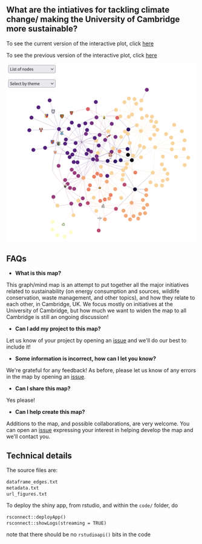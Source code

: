 ## What are the intiatives for tackling climate change/ making the University of Cambridge more sustainable?

<!--- ![graph of initiatives for sustainibility and climate action at the university of cambridge](figures/Cambridge_initiatives_climate_and_sustainability.png) --->


To see the current version of the interactive plot, click [here](https://lm687.shinyapps.io/code/)

To see the previous version of the interactive plot, click [here](https://lm687.github.io/sustainable_uni_of_cam/html_files.html)


![map image](figures/map.png "")

## FAQs
- **What is this map?**

This graph/mind map is an attempt to put together all the major initiatives related to sustainability (on energy consumption and sources, wildlife conservation, waste management, and other topics), and how they relate to each other, in Cambridge, UK. We focus mostly on initiatives at the University of Cambridge, but how much we want to widen the map to all Cambridge is still an ongoing discussion!

- **Can I add my project to this map?**

Let us know of your project by opening an [issue](https://github.com/lm687/sustainable_uni_of_cam/issues) and we'll do our best to include it!

- **Some information is incorrect, how can I let you know?**

We're grateful for any feedback! As before, please let us know of any errors in the map by opening an [issue](https://github.com/lm687/sustainable_uni_of_cam/issues).

- **Can I share this map?**

Yes please!


- **Can I help create this map?**

Additions to the map, and possible collaborations, are very welcome. You can open an [issue](https://github.com/lm687/sustainable_uni_of_cam/issues) expressing your interest in helping develop the map and we'll contact you.

## Technical details
The source files are:

```
dataframe_edges.txt
metadata.txt
url_figures.txt
```

To deploy the shiny app, from rstudio, and within the `code/` folder, do
```
rsconnect::deployApp()
rsconnect::showLogs(streaming = TRUE)
```

note that there should be no `rstudioapi()` bits in the code
